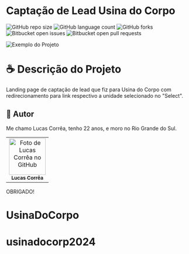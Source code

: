 # Captação de Lead Usina do Corpo

![GitHub repo size](https://img.shields.io/github/repo-size/correa0105/CaptacaoLead-UsinaDoCorpo?style=for-the-badge)
![GitHub language count](https://img.shields.io/github/languages/count/correa0105/CaptacaoLead-UsinaDoCorpo?style=for-the-badge)
![GitHub forks](https://img.shields.io/github/forks/correa0105/CaptacaoLead-UsinaDoCorpo?style=for-the-badge)
![Bitbucket open issues](https://img.shields.io/bitbucket/issues/correa0105/CaptacaoLead-UsinaDoCorpo?style=for-the-badge)
![Bitbucket open pull requests](https://img.shields.io/bitbucket/pr-raw/correa0105/CaptacaoLead-UsinaDoCorpo?style=for-the-badge)

<img src="exemplo.PNG" alt="Exemplo do Projeto">

# ☕ Descrição do Projeto

Landing page de captação de lead que fiz para Usina do Corpo com redirecionamento para link respectivo a unidade selecionado no "Select".   

## 🤝 Autor

Me chamo Lucas Corrêa, tenho 22 anos, e moro no Rio Grande do Sul.

<table>
  <tr>
    <td align="center">
      <a href="https://www.linkedin.com/in/correalucas0105/">
        <img src="https://media-exp1.licdn.com/dms/image/C4D03AQH5e4dHCNg-lA/profile-displayphoto-shrink_200_200/0/1656952608892?e=1664409600&v=beta&t=I5TvYIy4Bs9zaQYMGjhgjBxbcS2jwh3ubYGcJU3boLk" width="100px;" alt="Foto de Lucas Corrêa no GitHub"/><br>
        <sub>
            <b>Lucas Corrêa</b>
        </sub>
      </a>
    </td>
</table>

OBRIGADO!
# UsinaDoCorpo
# usinadocorp2024
